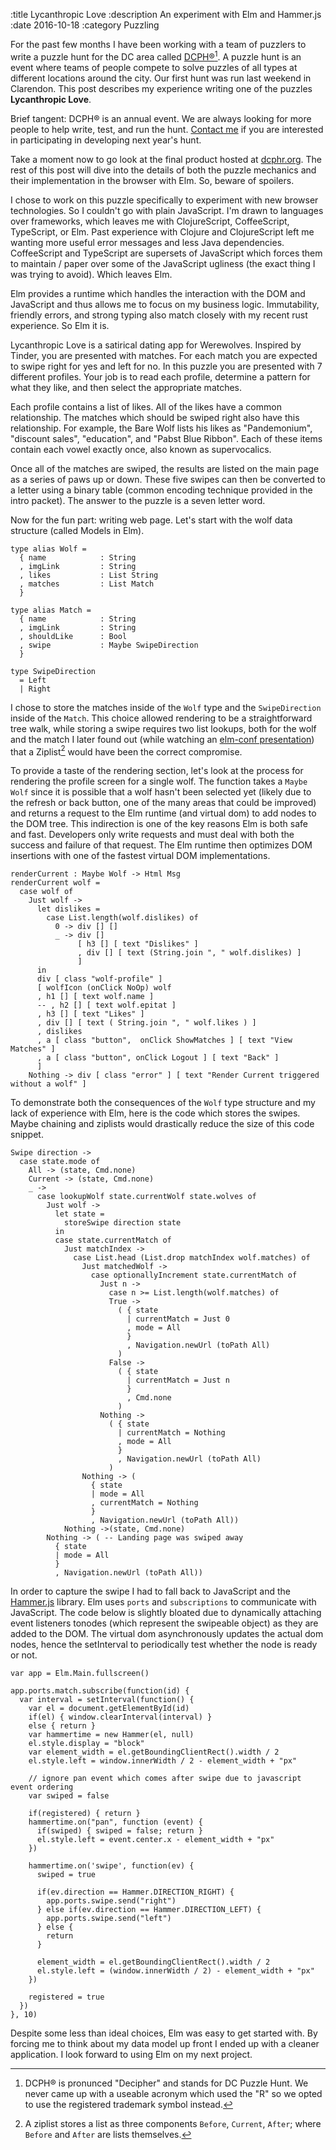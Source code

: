 :title Lycanthropic Love
:description An experiment with Elm and Hammer.js
:date 2016-10-18
:category Puzzling

For the past few months I have been working with a team of puzzlers to write a puzzle hunt for the DC area called [DCPH&reg;](https://dcphr.org)[^1].
A puzzle hunt is an event where teams of people compete to solve puzzles of all types at different locations around the city.
Our first hunt was run last weekend in Clarendon.
This post describes my experience writing one of the puzzles __Lycanthropic Love__.

Brief tangent: DCPH&reg; is an annual event. We are always looking for more people to help write, test, and run the hunt. [Contact me](/contact) if you are interested in participating in developing next year's hunt.

Take a moment now to go look at the final product hosted at [dcphr.org](https://dcphr.org/2016/puzzles/lycanthropiclove.html). The rest of this post will dive into the details of both the puzzle mechanics and their implementation in the browser with Elm. So, beware of spoilers.

I chose to work on this puzzle specifically to experiment with new browser technologies.
So I couldn't go with plain JavaScript.
I'm drawn to languages over frameworks, which leaves me with ClojureScript, CoffeeScript, TypeScript, or Elm.
Past experience with Clojure and ClojureScript left me wanting more useful error messages and less Java dependencies.
CoffeeScript and TypeScript are supersets of JavaScript which forces them to maintain / paper over some of the JavaScript ugliness (the exact thing I was trying to avoid).
Which leaves Elm.

Elm provides a runtime which handles the interaction with the DOM and JavaScript and thus allows me to focus on my business logic.
Immutability, friendly errors, and strong typing also match closely with my recent rust experience.
So Elm it is.

Lycanthropic Love is a satirical dating app for Werewolves.
Inspired by Tinder, you are presented with matches.
For each match you are expected to swipe right for yes and left for no.
In this puzzle you are presented with 7 different profiles.
Your job is to read each profile, determine a pattern for what they like, and then select the appropriate matches.

Each profile contains a list of likes.
All of the likes have a common relationship.
The matches which should be swiped right also have this relationship.
For example, the Bare Wolf lists his likes as "Pandemonium", "discount sales", "education", and "Pabst Blue Ribbon".
Each of these items contain each vowel exactly once, also known as supervocalics.

Once all of the matches are swiped, the results are listed on the main page as a series of paws up or down.
These five swipes can then be converted to a letter using a binary table (common encoding technique provided in the intro packet).
The answer to the puzzle is a seven letter word.

Now for the fun part: writing web page.
Let's start with the wolf data structure (called Models in Elm).

    type alias Wolf =
      { name            : String
      , imgLink         : String
      , likes           : List String
      , matches         : List Match
      }

    type alias Match =
      { name            : String
      , imgLink         : String
      , shouldLike      : Bool
      , swipe           : Maybe SwipeDirection
      }

    type SwipeDirection
      = Left
      | Right

I chose to store the matches inside of the `Wolf` type and the `SwipeDirection` inside of the `Match`.
This choice allowed rendering to be a straightforward tree walk, while storing a swipe requires two list lookups, both for the wolf and the match
I later found out (while watching an [elm-conf presentation](https://www.youtube.com/watch?v=IcgmSRJHu_8)) that a Ziplist[^2] would have been the correct compromise.

To provide a taste of the rendering section, let's look at the process for rendering the profile screen for a single wolf.
The function takes a `Maybe Wolf` since it is possible that a wolf hasn't been selected yet (likely due to the refresh or back button, one of the many areas that could be improved) and returns a request to the Elm runtime (and virtual dom) to add nodes to the DOM tree.
This indirection is one of the key reasons Elm is both safe and fast.
Developers only write requests and must deal with both the success and failure of that request.
The Elm runtime then optimizes DOM insertions with one of the fastest virtual DOM implementations.

    renderCurrent : Maybe Wolf -> Html Msg
    renderCurrent wolf =
      case wolf of
        Just wolf ->
          let dislikes =
            case List.length(wolf.dislikes) of
              0 -> div [] []
              _ -> div []
                   [ h3 [] [ text "Dislikes" ]
                   , div [] [ text (String.join ", " wolf.dislikes) ]
                   ]
          in
          div [ class "wolf-profile" ]
          [ wolfIcon (onClick NoOp) wolf
          , h1 [] [ text wolf.name ]
          -- , h2 [] [ text wolf.epitat ]
          , h3 [] [ text "Likes" ]
          , div [] [ text ( String.join ", " wolf.likes ) ]
          , dislikes
          , a [ class "button",  onClick ShowMatches ] [ text "View Matches" ]
          , a [ class "button", onClick Logout ] [ text "Back" ]
          ]
        Nothing -> div [ class "error" ] [ text "Render Current triggered without a wolf" ]

To demonstrate both the consequences of the `Wolf` type structure and my lack of experience with Elm, here is the code which stores the swipes. Maybe chaining and ziplists would drastically reduce the size of this code snippet.

    Swipe direction ->
      case state.mode of
        All -> (state, Cmd.none)
        Current -> (state, Cmd.none)
        _ ->
          case lookupWolf state.currentWolf state.wolves of
            Just wolf ->
              let state =
                storeSwipe direction state
              in
              case state.currentMatch of
                Just matchIndex ->
                  case List.head (List.drop matchIndex wolf.matches) of
                    Just matchedWolf ->
                      case optionallyIncrement state.currentMatch of
                        Just n ->
                          case n >= List.length(wolf.matches) of
                          True ->
                            ( { state
                              | currentMatch = Just 0
                              , mode = All
                              }
                              , Navigation.newUrl (toPath All)
                            )
                          False ->
                            ( { state
                              | currentMatch = Just n
                              }
                              , Cmd.none
                            )
                        Nothing ->
                          ( { state
                            | currentMatch = Nothing
                            , mode = All
                            }
                            , Navigation.newUrl (toPath All)
                          )
                    Nothing -> (
                      { state
                      | mode = All
                      , currentMatch = Nothing
                      }
                      , Navigation.newUrl (toPath All))
                Nothing ->(state, Cmd.none)
            Nothing -> ( -- Landing page was swiped away
              { state
              | mode = All
              }
              , Navigation.newUrl (toPath All))

In order to capture the swipe I had to fall back to JavaScript and the [Hammer.js](http://hammerjs.github.io/) library.
Elm uses `ports` and `subscriptions` to communicate with JavaScript.
The code below is slightly bloated due to dynamically attaching event listeners tonodes (which represent the swipeable object) as they are added to the DOM.
The virtual dom asynchronously updates the actual dom nodes, hence the setInterval to periodically test whether the node is ready or not.

    var app = Elm.Main.fullscreen()

    app.ports.match.subscribe(function(id) {
      var interval = setInterval(function() {
        var el = document.getElementById(id)
        if(el) { window.clearInterval(interval) }
        else { return }
        var hammertime = new Hammer(el, null)
        el.style.display = "block"
        var element_width = el.getBoundingClientRect().width / 2
        el.style.left = window.innerWidth / 2 - element_width + "px"

        // ignore pan event which comes after swipe due to javascript event ordering
        var swiped = false

        if(registered) { return }
        hammertime.on("pan", function (event) {
          if(swiped) { swiped = false; return }
          el.style.left = event.center.x - element_width + "px"
        })

        hammertime.on('swipe', function(ev) {
          swiped = true

          if(ev.direction == Hammer.DIRECTION_RIGHT) {
            app.ports.swipe.send("right")
          } else if(ev.direction == Hammer.DIRECTION_LEFT) {
            app.ports.swipe.send("left")
          } else {
            return
          }

          element_width = el.getBoundingClientRect().width / 2
          el.style.left = (window.innerWidth / 2) - element_width + "px"
        })

        registered = true
      })
    }, 10)

Despite some less than ideal choices, Elm was easy to get started with.
By forcing me to think about my data model up front I ended up with a cleaner application.
I look forward to using Elm on my next project.

[^1]: DCPH&reg; is pronunced "Decipher" and stands for DC Puzzle Hunt. We never came up with a useable acronym which used the "R" so we opted to use the registered trademark symbol instead.
[^2]: A ziplist stores a list as three components `Before`, `Current`, `After`; where `Before` and `After` are lists themselves.

